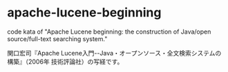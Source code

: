 # apache-lucene-beginning
code kata of "Apache Lucene beginning: the construction of Java/open source/full-text searching system."

関口宏司『Apache Lucene入門--Java・オープンソース・全文検索システムの構築』（2006年 技術評論社）の写経です。
